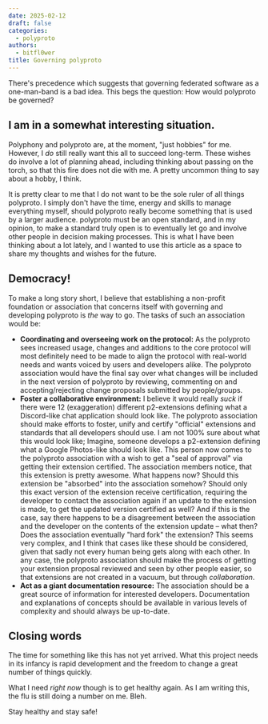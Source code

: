 ```yaml
---
date: 2025-02-12
draft: false
categories:
  - polyproto
authors:
  - bitfl0wer
title: Governing polyproto
---
```


There's precedence which suggests that governing federated software as a one-man-band is a bad idea. This begs the question: How would polyproto be governed?

<!-- more -->

## I am in a somewhat interesting situation.

Polyphony and polyproto are, at the moment, "just hobbies" for me. However, I *do* still really want this all to succeed long-term. These wishes do involve a lot of planning ahead, including thinking about passing on the torch, so that this fire does not die with me. A pretty uncommon thing to say about a hobby, I think.

It is pretty clear to me that I do not want to be the sole ruler of all things polyproto. I simply don't have the time, energy and skills to manage everything myself, should polyproto really become something that is used by a larger audience. polyproto must be an open standard, and in my opinion, to make a standard truly open is to eventually let go and involve other people in decision making processes. This is what I have been thinking about a lot lately, and I wanted to use this article as a space to share my thoughts and wishes for the future.

## Democracy!

To make a long story short, I believe that establishing a non-profit foundation or association that concerns itself with governing and developing polyproto is *the* way to go. The tasks of such an association would be:

- **Coordinating and overseeing work on the protocol:** As the polyproto sees increased usage, changes and additions to the core protocol will most definitely need to be made to align the protocol with real-world needs and wants voiced by users and developers alike. The polyproto association would have the final say over what changes will be included in the next version of polyproto by reviewing, commenting on and accepting/rejecting change proposals submitted by people/groups.
- **Foster a collaborative environment:** I believe it would really *suck* if there were 12 (exaggeration) different p2-extensions defining what a Discord-like chat application should look like. The polyproto association should make efforts to foster, unify and certify "official" extensions and standards that all developers should use. I am not 100% sure about what this would look like; Imagine, someone develops a p2-extension defining what a Google Photos-like should look like. This person now comes to the polyproto association with a wish to get a "seal of approval" via getting their extension certified. The association members notice, that this extension is pretty awesome. What happens now? Should this extension be "absorbed" into the association somehow? Should only this exact version of the extension receive certification, requiring the developer to contact the association again if an update to the extension is made, to get the updated version certified as well? And if this is the case, say there happens to be a disagreement between the association and the developer on the contents of the extension update – what then? Does the association eventually "hard fork" the extension? This seems very complex, and I think that cases like these should be considered, given that sadly not every human being gets along with each other. In any case, the polyproto association should make the process of getting your extension proposal reviewed and seen by other people easier, so that extensions are not created in a vacuum, but through *collaboration*.
- **Act as a giant documentation resource:** The association should be a great source of information for interested developers. Documentation and explanations of concepts should be available in various levels of complexity and should always be up-to-date.

## Closing words

The time for something like this has not yet arrived. What this project needs in its infancy is rapid development and the freedom to change a great number of things quickly.

What I need *right now* though is to get healthy again. As I am writing this, the flu is still doing a number on me. Bleh.

Stay healthy and stay safe!
